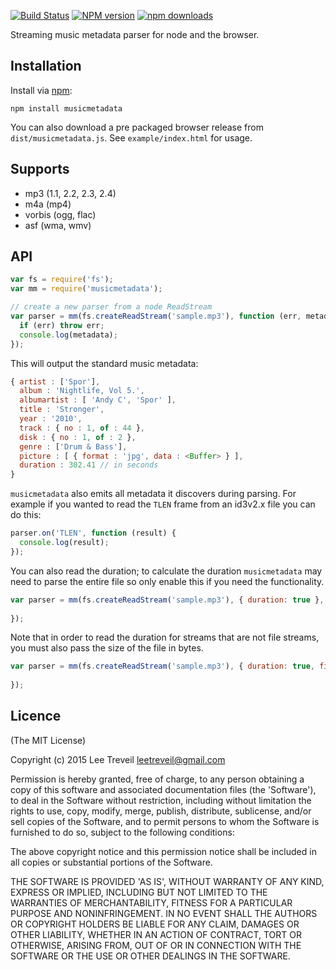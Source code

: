 [![Build Status][travis-image]][travis-url] [![NPM version][npm-image]][npm-url] [![npm downloads][npm-downloads-image]][npm-url]

Streaming music metadata parser for node and the browser.

Installation
------------
Install via [npm](http://npmjs.org):

```
npm install musicmetadata
```

You can also download a pre packaged browser release from `dist/musicmetadata.js`.
See `example/index.html` for usage.


Supports
-----------------
* mp3 (1.1, 2.2, 2.3, 2.4)
* m4a (mp4)
* vorbis (ogg, flac)
* asf (wma, wmv)


API
-----------------
```javascript
var fs = require('fs');
var mm = require('musicmetadata');

// create a new parser from a node ReadStream
var parser = mm(fs.createReadStream('sample.mp3'), function (err, metadata) {
  if (err) throw err;
  console.log(metadata);
});
```

This will output the standard music metadata:

```javascript
{ artist : ['Spor'],
  album : 'Nightlife, Vol 5.',
  albumartist : [ 'Andy C', 'Spor' ],
  title : 'Stronger',
  year : '2010',
  track : { no : 1, of : 44 },
  disk : { no : 1, of : 2 },
  genre : ['Drum & Bass'],
  picture : [ { format : 'jpg', data : <Buffer> } ],
  duration : 302.41 // in seconds
}
```

`musicmetadata` also emits all metadata it discovers during parsing. For example if you wanted to read the `TLEN` frame from an id3v2.x file you can do this:

```javascript
parser.on('TLEN', function (result) {
  console.log(result);
});
```

You can also read the duration; to calculate the duration `musicmetadata` may need to parse the entire file
so only enable this if you need the functionality.
```javascript
var parser = mm(fs.createReadStream('sample.mp3'), { duration: true }, function (err, metadata) {
  
});
```

Note that in order to read the duration for streams that are not file streams, you must also pass the size of the file in bytes.
```javascript
var parser = mm(fs.createReadStream('sample.mp3'), { duration: true, fileSize: 26838 }, function (err, metadata) {
  
});
```

Licence
-----------------

(The MIT License)

Copyright (c) 2015 Lee Treveil <leetreveil@gmail.com>

Permission is hereby granted, free of charge, to any person obtaining a copy of this software and associated documentation files (the 'Software'), to deal in the Software without restriction, including without limitation the rights to use, copy, modify, merge, publish, distribute, sublicense, and/or sell copies of the Software, and to permit persons to whom the Software is furnished to do so, subject to the following conditions:

The above copyright notice and this permission notice shall be included in all copies or substantial portions of the Software.

THE SOFTWARE IS PROVIDED 'AS IS', WITHOUT WARRANTY OF ANY KIND, EXPRESS OR IMPLIED, INCLUDING BUT NOT LIMITED TO THE WARRANTIES OF MERCHANTABILITY, FITNESS FOR A PARTICULAR PURPOSE AND NONINFRINGEMENT. IN NO EVENT SHALL THE AUTHORS OR COPYRIGHT HOLDERS BE LIABLE FOR ANY CLAIM, DAMAGES OR OTHER LIABILITY, WHETHER IN AN ACTION OF CONTRACT, TORT OR OTHERWISE, ARISING FROM, OUT OF OR IN CONNECTION WITH THE SOFTWARE OR THE USE OR OTHER DEALINGS IN THE SOFTWARE.

[npm-url]: https://npmjs.org/package/musicmetadata
[npm-image]: https://badge.fury.io/js/musicmetadata.svg
[npm-downloads-image]: http://img.shields.io/npm/dm/musicmetadata.svg

[travis-url]: https://travis-ci.org/leetreveil/musicmetadata
[travis-image]: https://api.travis-ci.org/leetreveil/musicmetadata.svg?branch=master
